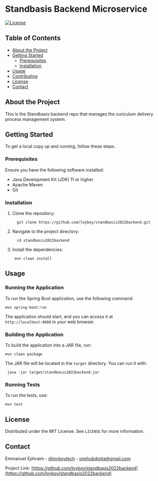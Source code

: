 # Standbasis Backend Microservice

[![License](https://img.shields.io/badge/license-MIT-blue.svg)](LICENSE)

## Table of Contents

- [About the Project](#about-the-project)
- [Getting Started](#getting-started)
  - [Prerequisites](#prerequisites)
  - [Installation](#installation)
- [Usage](#usage)
- [Contributing](#contributing)
- [License](#license)
- [Contact](#contact)

## About the Project

This is the Standbasis backend repo that manages the curiculum delivery process management system.

## Getting Started

To get a local copy up and running, follow these steps.

### Prerequisites

Ensure you have the following software installed:

- Java Development Kit (JDK) 11 or higher
- Apache Maven
- Git

### Installation

1. Clone the repository:

   ```
     git clone https://github.com/loyboy/standbasis2022backend.git
   ```
2. Navigate to the project directory:

    ```
      cd standbasis2022backend
    ```

3. Install the dependencies:
    ```
     mvn clean install
    ```

## Usage

### Running the Application

To run the Spring Boot application, use the following command:

   ```
   mvn spring-boot:run
   ```
The application should start, and you can access it at `http://localhost:8080` in your web browser.

### Building the Application

To build the application into a JAR file, run:

   ```
   mvn clean package
   ```

The JAR file will be located in the `target` directory. You can run it with:
  ```
   java -jar target/standbasis2022backend.jar
  ```
### Running Tests

To run the tests, use:

   ```
   mvn test
   ```

## License

Distributed under the MIT License. See `LICENSE` for more information.

## Contact

Emmanuel Ephraim - [@loyboytech](https://x.com/loyboytech) - onehubdigita@gmail.com

Project Link: [https://github.com/loyboy/standbasis2022backend](https://github.com/loyboy/standbasis2022backend)
